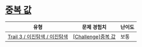 # [중복 값](https://www.codetree.ai/trails/complete/curated-cards/challenge-binary-dupil)

|유형|문제 경험치|난이도|
|---|---|---|
|[Trail 3 / 이진탐색 / 이진탐색](https://www.codetree.ai/trail-info/novice-high/)|[[Challenge]중복 값](https://www.codetree.ai/trails/complete/curated-cards/challenge-binary-dupil/)|보통|

